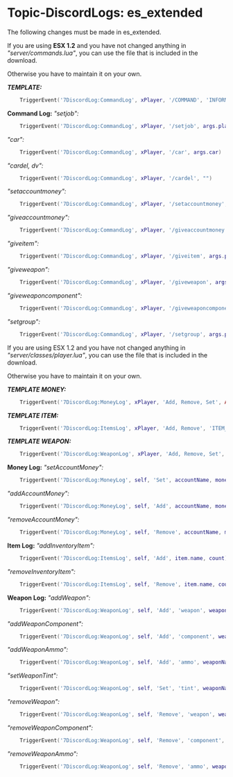 # Topic-DiscordLogs: es_extended

The following changes must be made in es_extended.

If you are using **ESX 1.2** and you have not changed anything in *"server/commands.lua"*, you can use the file that is included in the download.

Otherwise you have to maintain it on your own.

***TEMPLATE:***
```lua
    TriggerEvent('7DiscordLog:CommandLog', xPlayer, '/COMMAND', 'INFORMATION BEHIND COMMANDS')
```


**Command Log:**
*"setjob":*
```lua
    TriggerEvent('7DiscordLog:CommandLog', xPlayer, '/setjob', args.playerId.getName() .. " " .. args.job .. " " .. args.grade)
```

*"car":*
```lua
    TriggerEvent('7DiscordLog:CommandLog', xPlayer, '/car', args.car)
```

*"cardel, dv":*
```lua
	TriggerEvent('7DiscordLog:CommandLog', xPlayer, '/cardel', "")
```

*"setaccountmoney":*
```lua
	TriggerEvent('7DiscordLog:CommandLog', xPlayer, '/setaccountmoney', args.playerId.getName() .. " " .. args.account .. " " .. args.amount)
```

*"giveaccountmoney":*
```lua
	TriggerEvent('7DiscordLog:CommandLog', xPlayer, '/giveaccountmoney', args.playerId.getName() .. " " .. args.account .. " " .. args.amount)
```

*"giveitem":*
```lua
	TriggerEvent('7DiscordLog:CommandLog', xPlayer, '/giveitem', args.playerId.getName() .. " " .. args.item .. " " .. args.count)
```

*"giveweapon":*
```lua
	TriggerEvent('7DiscordLog:CommandLog', xPlayer, '/giveweapon', args.playerId.getName() .. " " .. args.weapon .. " " .. args.ammo)
```

*"giveweaponcomponent":*
```lua
	TriggerEvent('7DiscordLog:CommandLog', xPlayer, '/giveweaponcomponent', args.playerId.getName() .. " " .. args.weaponName .. " " .. args.componentName)
```

*"setgroup":*
```lua
	TriggerEvent('7DiscordLog:CommandLog', xPlayer, '/setgroup', args.playerId.getName() .. " " .. args.group)
```


If you are using ESX 1.2 and you have not changed anything in *"server/classes/player.lua"*, you can use the file that is included in the download.

Otherwise you have to maintain it on your own.

***TEMPLATE MONEY:***
```lua
    TriggerEvent('7DiscordLog:MoneyLog', xPlayer, 'Add, Remove, Set', ACCOUNT_NAME, money)
```

***TEMPLATE ITEM:***
```lua
    TriggerEvent('7DiscordLog:ItemsLog', xPlayer, 'Add, Remove', 'ITEM_NAME', AMOUNT)
```

***TEMPLATE WEAPON:***
```lua
    TriggerEvent('7DiscordLog:WeaponLog', xPlayer, 'Add, Remove, Set', 'weapon, component, ammo, tint', weaponName, information)
```


**Money Log:**
*"setAccountMoney":*
```lua
    TriggerEvent('7DiscordLog:MoneyLog', self, 'Set', accountName, money)
```

*"addAccountMoney":*
```lua
    TriggerEvent('7DiscordLog:MoneyLog', self, 'Add', accountName, money)
```

*"removeAccountMoney":*
```lua
    TriggerEvent('7DiscordLog:MoneyLog', self, 'Remove', accountName, money)
```

**Item Log:**
*"addInventoryItem":*
```lua
    TriggerEvent('7DiscordLog:ItemsLog', self, 'Add', item.name, count)
```

*"removeInventoryItem":*
```lua
    TriggerEvent('7DiscordLog:ItemsLog', self, 'Remove', item.name, count)
```

**Weapon Log:**
*"addWeapon":*
```lua
    TriggerEvent('7DiscordLog:WeaponLog', self, 'Add', 'weapon', weaponName, ammo)
```

*"addWeaponComponent":*
```lua
    TriggerEvent('7DiscordLog:WeaponLog', self, 'Add', 'component', weaponName, weaponComponent)
```

*"addWeaponAmmo":*
```lua
    TriggerEvent('7DiscordLog:WeaponLog', self, 'Add', 'ammo', weaponName, ammoCount)
```

*"setWeaponTint":*
```lua
    TriggerEvent('7DiscordLog:WeaponLog', self, 'Set', 'tint', weaponName, weaponTintIndex)
```

*"removeWeapon":*
```lua
    TriggerEvent('7DiscordLog:WeaponLog', self, 'Remove', 'weapon', weaponName, 0)
```

*"removeWeaponComponent":*
```lua
    TriggerEvent('7DiscordLog:WeaponLog', self, 'Remove', 'component', weaponName, weaponComponent)
```

*"removeWeaponAmmo":*
```lua
    TriggerEvent('7DiscordLog:WeaponLog', self, 'Remove', 'ammo', weaponName, ammoCount)
```